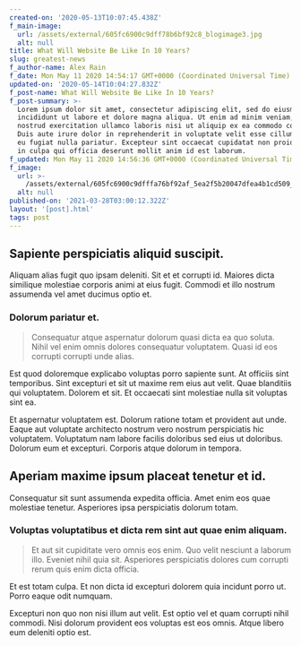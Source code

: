 ```yaml
---
created-on: '2020-05-13T10:07:45.438Z'
f_main-image:
  url: /assets/external/605fc6900c9dff78b6bf92c8_blogimage3.jpg
  alt: null
title: What Will Website Be Like In 10 Years?
slug: greatest-news
f_author-name: Alex Rain
f_date: Mon May 11 2020 14:54:17 GMT+0000 (Coordinated Universal Time)
updated-on: '2020-05-14T10:04:27.832Z'
f_post-name: What Will Website Be Like In 10 Years?
f_post-summary: >-
  Lorem ipsum dolor sit amet, consectetur adipiscing elit, sed do eiusmod tempor
  incididunt ut labore et dolore magna aliqua. Ut enim ad minim veniam, quis
  nostrud exercitation ullamco laboris nisi ut aliquip ex ea commodo consequat.
  Duis aute irure dolor in reprehenderit in voluptate velit esse cillum dolore
  eu fugiat nulla pariatur. Excepteur sint occaecat cupidatat non proident, sunt
  in culpa qui officia deserunt mollit anim id est laborum.
f_updated: Mon May 11 2020 14:56:36 GMT+0000 (Coordinated Universal Time)
f_image:
  url: >-
    /assets/external/605fc6900c9dfffa76bf92af_5ea2f5b20047dfea4b1cd509_blogimage6.jpeg
  alt: null
published-on: '2021-03-28T03:00:12.322Z'
layout: '[post].html'
tags: post
---
```


Sapiente perspiciatis aliquid suscipit.
---------------------------------------

Aliquam alias fugit quo ipsam deleniti. Sit et et corrupti id. Maiores dicta similique molestiae corporis animi at eius fugit. Commodi et illo nostrum assumenda vel amet ducimus optio et.

### Dolorum pariatur et.

> Consequatur atque aspernatur dolorum quasi dicta ea quo soluta. Nihil vel enim omnis dolores consequatur voluptatem. Quasi id eos corrupti corrupti unde alias.

Est quod doloremque explicabo voluptas porro sapiente sunt. At officiis sint temporibus. Sint excepturi et sit ut maxime rem eius aut velit. Quae blanditiis qui voluptatem. Dolorem et sit. Et occaecati sint molestiae nulla sit voluptas sint ea.

Et aspernatur voluptatem est. Dolorum ratione totam et provident aut unde. Eaque aut voluptate architecto nostrum vero nostrum perspiciatis hic voluptatem. Voluptatum nam labore facilis doloribus sed eius ut doloribus. Dolorum eum et excepturi. Corporis atque dolorum in tempora.

Aperiam maxime ipsum placeat tenetur et id.
-------------------------------------------

Consequatur sit sunt assumenda expedita officia. Amet enim eos quae molestiae tenetur. Asperiores ipsa perspiciatis dolorum totam.

### Voluptas voluptatibus et dicta rem sint aut quae enim aliquam.

> Et aut sit cupiditate vero omnis eos enim. Quo velit nesciunt a laborum illo. Eveniet nihil quia sit. Asperiores perspiciatis dolores cum corrupti rerum quis enim dicta officia.

Et est totam culpa. Et non dicta id excepturi dolorem quia incidunt porro ut. Porro eaque odit numquam.

Excepturi non quo non nisi illum aut velit. Est optio vel et quam corrupti nihil commodi. Nisi dolorum provident eos voluptas est eos omnis. Atque libero eum deleniti optio est.

‍
